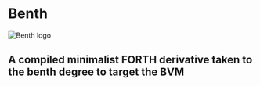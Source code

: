 # Benth

![Benth logo](https://i.imgur.com/6dPBL2p.png)

## A compiled minimalist FORTH derivative taken to the benth degree to target the BVM


